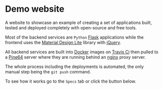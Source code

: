 # Demo website

A website to showcase an example of creating a set of applications 
built, tested and deployed completely with open-source and free tools.

Most of the backend services are `Python` [Flask](http://flask.pocoo.org) applications 
while the frontend uses the [Material Design Lite](https://getmdl.io/index.html) library 
with [jQuery](https://jquery.com).

All backend services are built into [Docker](https://www.docker.com) images
on [Travis Ci](https://travis-ci.org) 
then pulled to a [Pine64](https://www.pine64.org/?page_id=1194) server
where they are running behind an [nginx](https://nginx.org/en) proxy server.

The whole process including the deployments is automated,
the only manual step being the `git push` command.

To see how it works go to the `Specs` tab or click the button below.
